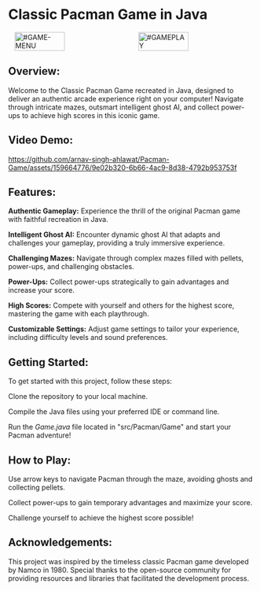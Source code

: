 # Classic Pacman Game in Java

<div style="display: flex; justify-content: space-around;">
    <img src="https://github.com/arnav-singh-ahlawat/Pacman-Game/assets/159664776/3358c772-f7dd-4bcc-9fd2-eb05f928a07d" alt="#GAME-MENU" style="width: 45%;">
    <img src="https://github.com/arnav-singh-ahlawat/Pacman-Game/assets/159664776/bcb1a455-c731-4584-89cf-3eee1dda2103" alt="#GAMEPLAY" style="width: 45%;">
</div>

## Overview:

Welcome to the Classic Pacman Game recreated in Java, designed to deliver an authentic arcade experience right on your computer! Navigate through intricate mazes, outsmart intelligent ghost AI, and collect power-ups to achieve high scores in this iconic game.

## Video Demo:

https://github.com/arnav-singh-ahlawat/Pacman-Game/assets/159664776/9e02b320-6b66-4ac9-8d38-4792b953753f

## Features:

**Authentic Gameplay:** Experience the thrill of the original Pacman game with faithful recreation in Java.

**Intelligent Ghost AI:** Encounter dynamic ghost AI that adapts and challenges your gameplay, providing a truly immersive experience.

**Challenging Mazes:** Navigate through complex mazes filled with pellets, power-ups, and challenging obstacles.

**Power-Ups:** Collect power-ups strategically to gain advantages and increase your score.

**High Scores:** Compete with yourself and others for the highest score, mastering the game with each playthrough.

**Customizable Settings:** Adjust game settings to tailor your experience, including difficulty levels and sound preferences.

## Getting Started:

To get started with this project, follow these steps:

Clone the repository to your local machine.

Compile the Java files using your preferred IDE or command line.

Run the *Game.java* file located in "src/Pacman/Game" and start your Pacman adventure!

## How to Play:

Use arrow keys to navigate Pacman through the maze, avoiding ghosts and collecting pellets.

Collect power-ups to gain temporary advantages and maximize your score.

Challenge yourself to achieve the highest score possible!

## Acknowledgements:

This project was inspired by the timeless classic Pacman game developed by Namco in 1980. Special thanks to the open-source community for providing resources and libraries that facilitated the development process.
